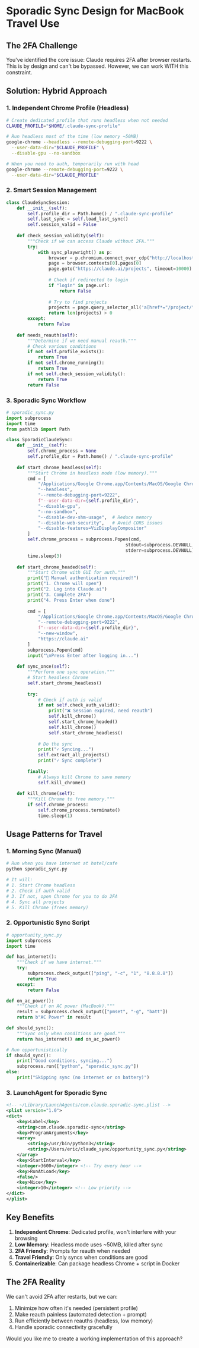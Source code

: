 # Sporadic Sync Design for MacBook Travel Use

## The 2FA Challenge

You've identified the core issue: Claude requires 2FA after browser restarts. This is by design and can't be bypassed. However, we can work WITH this constraint.

## Solution: Hybrid Approach

### 1. Independent Chrome Profile (Headless)
```bash
# Create dedicated profile that runs headless when not needed
CLAUDE_PROFILE="$HOME/.claude-sync-profile"

# Run headless most of the time (low memory ~50MB)
google-chrome --headless --remote-debugging-port=9222 \
  --user-data-dir="$CLAUDE_PROFILE" \
  --disable-gpu --no-sandbox

# When you need to auth, temporarily run with head
google-chrome --remote-debugging-port=9222 \
  --user-data-dir="$CLAUDE_PROFILE"
```

### 2. Smart Session Management

```python
class ClaudeSyncSession:
    def __init__(self):
        self.profile_dir = Path.home() / ".claude-sync-profile"
        self.last_sync = self.load_last_sync()
        self.session_valid = False
    
    def check_session_validity(self):
        """Check if we can access Claude without 2FA."""
        try:
            with sync_playwright() as p:
                browser = p.chromium.connect_over_cdp("http://localhost:9222")
                page = browser.contexts[0].pages[0]
                page.goto("https://claude.ai/projects", timeout=10000)
                
                # Check if redirected to login
                if "login" in page.url:
                    return False
                    
                # Try to find projects
                projects = page.query_selector_all('a[href*="/project/"]')
                return len(projects) > 0
        except:
            return False
    
    def needs_reauth(self):
        """Determine if we need manual reauth."""
        # Check various conditions
        if not self.profile_exists():
            return True
        if not self.chrome_running():
            return True
        if not self.check_session_validity():
            return True
        return False
```

### 3. Sporadic Sync Workflow

```python
# sporadic_sync.py
import subprocess
import time
from pathlib import Path

class SporadicClaudeSync:
    def __init__(self):
        self.chrome_process = None
        self.profile_dir = Path.home() / ".claude-sync-profile"
    
    def start_chrome_headless(self):
        """Start Chrome in headless mode (low memory)."""
        cmd = [
            "/Applications/Google Chrome.app/Contents/MacOS/Google Chrome",
            "--headless",
            "--remote-debugging-port=9222",
            f"--user-data-dir={self.profile_dir}",
            "--disable-gpu",
            "--no-sandbox",
            "--disable-dev-shm-usage",  # Reduce memory
            "--disable-web-security",   # Avoid CORS issues
            "--disable-features=VizDisplayCompositor"
        ]
        self.chrome_process = subprocess.Popen(cmd, 
                                             stdout=subprocess.DEVNULL,
                                             stderr=subprocess.DEVNULL)
        time.sleep(3)
    
    def start_chrome_headed(self):
        """Start Chrome with GUI for auth."""
        print("🔐 Manual authentication required!")
        print("1. Chrome will open")
        print("2. Log into Claude.ai")
        print("3. Complete 2FA")
        print("4. Press Enter when done")
        
        cmd = [
            "/Applications/Google Chrome.app/Contents/MacOS/Google Chrome",
            "--remote-debugging-port=9222",
            f"--user-data-dir={self.profile_dir}",
            "--new-window",
            "https://claude.ai"
        ]
        subprocess.Popen(cmd)
        input("\nPress Enter after logging in...")
    
    def sync_once(self):
        """Perform one sync operation."""
        # Start headless Chrome
        self.start_chrome_headless()
        
        try:
            # Check if auth is valid
            if not self.check_auth_valid():
                print("❌ Session expired, need reauth")
                self.kill_chrome()
                self.start_chrome_headed()
                self.kill_chrome()
                self.start_chrome_headless()
            
            # Do the sync
            print("✓ Syncing...")
            self.extract_all_projects()
            print("✓ Sync complete")
            
        finally:
            # Always kill Chrome to save memory
            self.kill_chrome()
    
    def kill_chrome(self):
        """Kill Chrome to free memory."""
        if self.chrome_process:
            self.chrome_process.terminate()
            time.sleep(1)
```

## Usage Patterns for Travel

### 1. Morning Sync (Manual)
```bash
# Run when you have internet at hotel/cafe
python sporadic_sync.py

# It will:
# 1. Start Chrome headless
# 2. Check if auth valid
# 3. If not, open Chrome for you to do 2FA
# 4. Sync all projects
# 5. Kill Chrome (frees memory)
```

### 2. Opportunistic Sync Script
```python
# opportunity_sync.py
import subprocess
import time

def has_internet():
    """Check if we have internet."""
    try:
        subprocess.check_output(["ping", "-c", "1", "8.8.8.8"])
        return True
    except:
        return False

def on_ac_power():
    """Check if on AC power (MacBook)."""
    result = subprocess.check_output(["pmset", "-g", "batt"])
    return b"AC Power" in result

def should_sync():
    """Sync only when conditions are good."""
    return has_internet() and on_ac_power()

# Run opportunistically
if should_sync():
    print("Good conditions, syncing...")
    subprocess.run(["python", "sporadic_sync.py"])
else:
    print("Skipping sync (no internet or on battery)")
```

### 3. LaunchAgent for Sporadic Sync
```xml
<!-- ~/Library/LaunchAgents/com.claude.sporadic-sync.plist -->
<plist version="1.0">
<dict>
    <key>Label</key>
    <string>com.claude.sporadic-sync</string>
    <key>ProgramArguments</key>
    <array>
        <string>/usr/bin/python3</string>
        <string>/Users/eric/claude_sync/opportunity_sync.py</string>
    </array>
    <key>StartInterval</key>
    <integer>3600</integer> <!-- Try every hour -->
    <key>RunAtLoad</key>
    <false/>
    <key>Nice</key>
    <integer>10</integer> <!-- Low priority -->
</dict>
</plist>
```

## Key Benefits

1. **Independent Chrome**: Dedicated profile, won't interfere with your browsing
2. **Low Memory**: Headless mode uses ~50MB, killed after sync
3. **2FA Friendly**: Prompts for reauth when needed
4. **Travel Friendly**: Only syncs when conditions are good
5. **Containerizable**: Can package headless Chrome + script in Docker

## The 2FA Reality

We can't avoid 2FA after restarts, but we can:
1. Minimize how often it's needed (persistent profile)
2. Make reauth painless (automated detection + prompt)
3. Run efficiently between reauths (headless, low memory)
4. Handle sporadic connectivity gracefully

Would you like me to create a working implementation of this approach?
